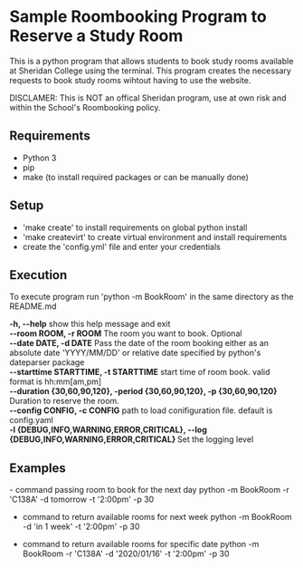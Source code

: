 <h1> Sample Roombooking Program to Reserve a Study Room</h1>

This is a python program that allows students to book study rooms available at Sheridan College using the terminal. This program creates the necessary requests to book study rooms wihtout having to use the website.

DISCLAMER: This is NOT an offical Sheridan program, use at own risk and within the School's Roombooking policy.

<h2> Requirements </h2>

- Python 3
- pip
- make (to install required packages or can be manually done)

<h2> Setup </h2>

- 'make create' to install requirements on global python install
- 'make createvirt' to create virtual environment and install requirements
- create the 'config.yml' file and enter your credentials

<h2> Execution </h2>

To execute program run 'python -m BookRoom' in the same directory as the README.md

<b>-h, --help</b>           show this help message and exit </br>
<b>--room ROOM, -r ROOM</b>  The room you want to book. Optional </br>
<b>--date DATE, -d DATE</b>  Pass the date of the room booking either as an absolute date 'YYYY/MM/DD' or relative date specified by python's dateparser package</br>
<b>--starttime STARTTIME, -t STARTTIME</b> start time of room book. valid format is hh:mm[am,pm] </br>
<b>--duration {30,60,90,120}, -period {30,60,90,120}, -p {30,60,90,120}</b> Duration to reserve the room. </br>
<b>--config CONFIG, -c CONFIG</b> path to load conifiguration file. default is config.yaml </br>
<b>-l {DEBUG,INFO,WARNING,ERROR,CRITICAL}, --log {DEBUG,INFO,WARNING,ERROR,CRITICAL}  </b> Set the logging level  </br>

<h2> Examples </h2>
  - command passing room to book for the next day
  python -m BookRoom -r 'C138A' -d tomorrow -t '2:00pm' -p 30
  
  - command to return available rooms for next week
  python -m BookRoom -d 'in 1 week' -t '2:00pm' -p 30
  
  - command to return available rooms for specific date
  python -m BookRoom -r 'C138A' -d '2020/01/16' -t '2:00pm' -p 30
  
